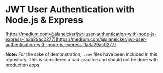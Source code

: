 # JWT User Authentication with Node.js & Express

[https://medium.com/@alaneicker/jwt-user-authentication-with-node-js-express-1a3a29ac0277](https://medium.com/@alaneicker/jwt-user-authentication-with-node-js-express-1a3a29ac0277)

**Note:** For the sake of demonstration, `.env` files have been included in this repository. This is considered a bad practice and should not be done with production apps.
